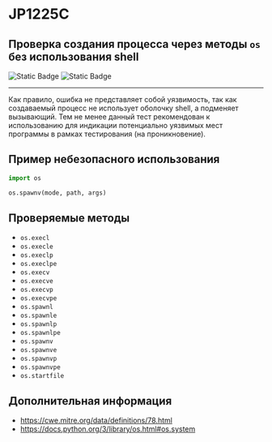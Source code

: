 # JP1225C
## Проверка создания процесса через методы `os` без использования shell

![Static Badge](https://img.shields.io/badge/%D0%A1%D1%82%D0%B5%D0%BF%D0%B5%D0%BD%D1%8C%20%D0%BA%D1%80%D0%B8%D1%82%D0%B8%D1%87%D0%BD%D0%BE%D1%81%D1%82%D0%B8-%D0%BD%D0%B8%D0%B7%D0%BA%D0%B0%D1%8F-mediumblue?style=for-the-badge)
![Static Badge](https://img.shields.io/badge/%D0%94%D0%BE%D1%81%D1%82%D0%BE%D0%B2%D0%B5%D1%80%D0%BD%D0%BE%D1%81%D1%82%D1%8C%20%D0%BE%D0%BF%D1%80%D0%B5%D0%B4%D0%B5%D0%BB%D0%B5%D0%BD%D0%B8%D1%8F-%D1%81%D1%80%D0%B5%D0%B4%D0%BD%D1%8F%D1%8F-orange?style=for-the-badge)

----

Как правило, ошибка не представляет собой уязвимость, так как создаваемый процесс не использует оболочку shell, а подменяет вызывающий. Тем не менее данный тест рекомендован к использованию для индикации потенциально уязвимых мест программы в рамках тестирования (на проникновение).

## Пример небезопасного использования

```python linenums="1"
import os

os.spawnv(mode, path, args)
```

## Проверяемые методы

* `os.execl`
* `os.execle`
* `os.execlp`
* `os.execlpe`
* `os.execv`
* `os.execve`
* `os.execvp`
* `os.execvpe`
* `os.spawnl`
* `os.spawnle`
* `os.spawnlp`
* `os.spawnlpe`
* `os.spawnv`
* `os.spawnve`
* `os.spawnvp`
* `os.spawnvpe`
* `os.startfile`

## Дополнительная информация

* <https://cwe.mitre.org/data/definitions/78.html>
* <https://docs.python.org/3/library/os.html#os.system>

